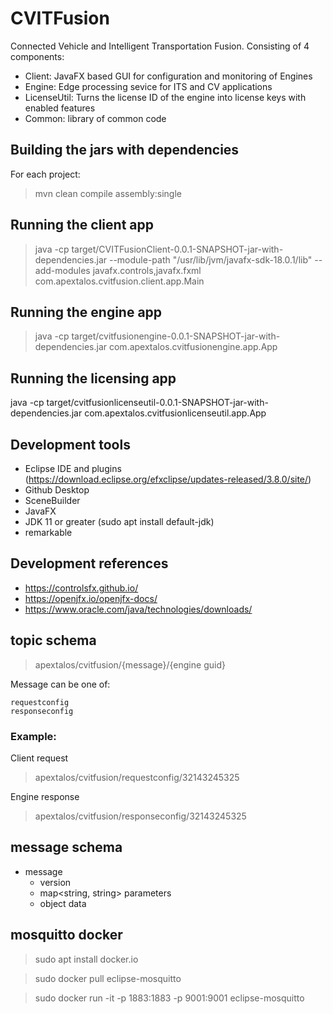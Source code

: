 # CVITFusion
Connected Vehicle and Intelligent Transportation Fusion.  Consisting of 4 components:
- Client: JavaFX based GUI for configuration and monitoring of Engines
- Engine: Edge processing sevice for ITS and CV applications
- LicenseUtil: Turns the license ID of the engine into license keys with enabled features
- Common: library of common code

## Building the jars with dependencies
For each project:
> mvn clean compile assembly:single

## Running the client app
> java -cp target/CVITFusionClient-0.0.1-SNAPSHOT-jar-with-dependencies.jar --module-path "/usr/lib/jvm/javafx-sdk-18.0.1/lib" --add-modules javafx.controls,javafx.fxml com.apextalos.cvitfusion.client.app.Main

## Running the engine app
> java -cp target/cvitfusionengine-0.0.1-SNAPSHOT-jar-with-dependencies.jar com.apextalos.cvitfusionengine.app.App

## Running the licensing app
java -cp target/cvitfusionlicenseutil-0.0.1-SNAPSHOT-jar-with-dependencies.jar com.apextalos.cvitfusionlicenseutil.app.App

## Development tools
- Eclipse IDE and plugins (https://download.eclipse.org/efxclipse/updates-released/3.8.0/site/)
- Github Desktop
- SceneBuilder
- JavaFX
- JDK 11 or greater (sudo apt install default-jdk)
- remarkable

## Development references
- https://controlsfx.github.io/
- https://openjfx.io/openjfx-docs/
- https://www.oracle.com/java/technologies/downloads/


## topic schema
> apextalos/cvitfusion/{message}/{engine guid}

Message can be one of:
```
requestconfig
responseconfig
```

### Example:
Client request
> apextalos/cvitfusion/requestconfig/32143245325

Engine response
> apextalos/cvitfusion/responseconfig/32143245325

## message schema
- message
  - version
  - map<string, string> parameters
  - object data

## mosquitto docker
> sudo apt install docker.io

> sudo docker pull eclipse-mosquitto

> sudo docker run -it -p 1883:1883 -p 9001:9001 eclipse-mosquitto

